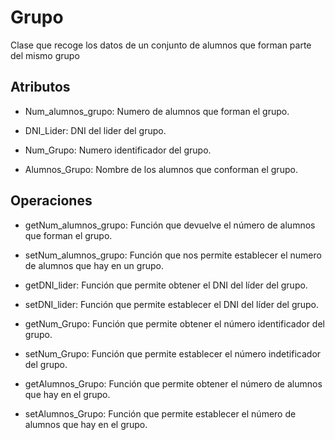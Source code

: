 # Grupo

Clase que recoge los datos de un conjunto de alumnos que forman parte del mismo grupo

## Atributos


* Num_alumnos_grupo: Numero de alumnos que forman el grupo.

* DNI_Lider: DNI del lider del grupo.

* Num_Grupo: Numero identificador del grupo.

* Alumnos_Grupo: Nombre de los alumnos que conforman el grupo.


## Operaciones

* getNum_alumnos_grupo: Función que devuelve el número de alumnos que forman el grupo.

* setNum_alumnos_grupo: Función que nos permite establecer el numero de alumnos que hay en un grupo.

* getDNI_lider: Función que permite obtener el DNI del líder del grupo.

* setDNI_lider: Función que permite establecer el DNI del líder del grupo.

* getNum_Grupo: Función que permite obtener el número identificador del grupo.

* setNum_Grupo: Función que permite establecer el número indetificador del grupo.

* getAlumnos_Grupo: Función que permite obtener el número de alumnos que hay en el grupo.

* setAlumnos_Grupo: Función que permite establecer el número de alumnos que hay en el grupo.


